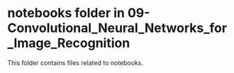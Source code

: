 # notebooks folder in 09-Convolutional_Neural_Networks_for_Image_Recognition
This folder contains files related to notebooks.
